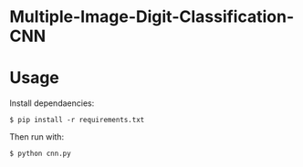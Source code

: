 # Multiple-Image-Digit-Classification-CNN

# Usage

Install dependaencies:

```
$ pip install -r requirements.txt
```

Then run with:
```
$ python cnn.py
```

